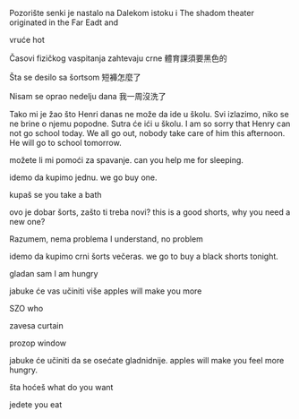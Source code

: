 Pozorište senki je nastalo na Dalekom istoku i
The shadom theater originated in the Far Eadt and

vruće
hot

Časovi fizičkog vaspitanja zahtevaju crne
體育課須要黑色的


Šta se desilo sa šortsom
短褲怎麼了

Nisam se oprao nedelju dana
我一周沒洗了

Tako mi je žao što Henri danas ne može da ide u školu. Svi izlazimo, niko se ne brine o njemu popodne. Sutra će ići u školu.
I am so sorry that Henry can not go school today. We all go out, nobody take care of him this afternoon. He will go to school tomorrow.

možete li mi pomoći za spavanje.
can you help me for sleeping.

idemo da kupimo jednu.
we go buy one.

kupaš se
you take a bath

ovo je dobar šorts, zašto ti treba novi?
this is a good shorts, why you need a new one?

Razumem, nema problema
I understand, no problem

idemo da kupimo crni šorts večeras.
we go to buy a black shorts tonight.

gladan sam
I am hungry

jabuke će vas učiniti više
apples will make you more

SZO
who

zavesa
curtain

prozop
window

jabuke će učiniti da se osećate gladnidnije.
apples will make you feel more hungry.

šta hoćeš
what do you want

jedete
you eat

